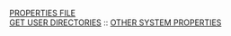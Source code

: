 [PROPERTIES FILE](properties/README.md)
<br>
[GET USER DIRECTORIES](system/README.md) :: <a href="https://docs.oracle.com/javase/tutorial/essential/environment/sysprop.html" target="_blank">OTHER SYSTEM PROPERTIES</a>
